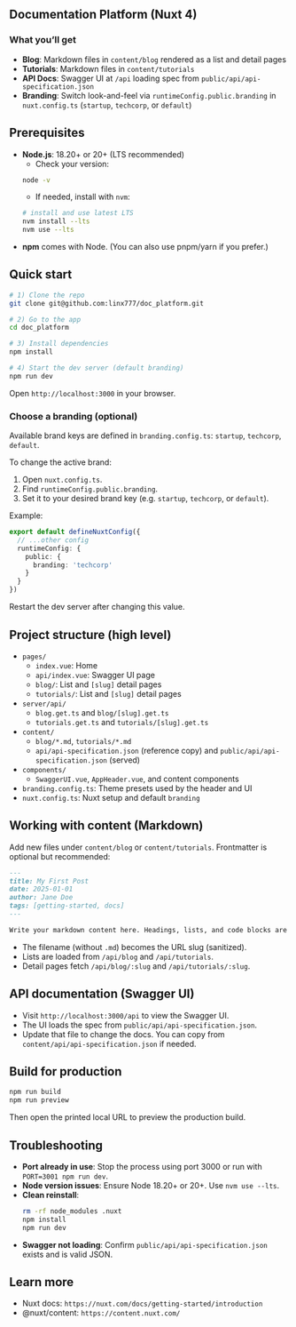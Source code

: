 ## Documentation Platform (Nuxt 4)



### What you’ll get
- **Blog**: Markdown files in `content/blog` rendered as a list and detail pages
- **Tutorials**: Markdown files in `content/tutorials`
- **API Docs**: Swagger UI at `/api` loading spec from `public/api/api-specification.json`
- **Branding**: Switch look-and-feel via `runtimeConfig.public.branding` in `nuxt.config.ts` (`startup`, `techcorp`, or `default`)

## Prerequisites
- **Node.js**: 18.20+ or 20+ (LTS recommended)
  - Check your version:
  ```bash
  node -v
  ```
  - If needed, install with `nvm`:
  ```bash
  # install and use latest LTS
  nvm install --lts
  nvm use --lts
  ```
- **npm** comes with Node. (You can also use pnpm/yarn if you prefer.)

## Quick start
```bash
# 1) Clone the repo
git clone git@github.com:linx777/doc_platform.git

# 2) Go to the app
cd doc_platform

# 3) Install dependencies
npm install

# 4) Start the dev server (default branding)
npm run dev
```

Open `http://localhost:3000` in your browser.

### Choose a branding (optional)
Available brand keys are defined in `branding.config.ts`: `startup`, `techcorp`, `default`.

To change the active brand:
1. Open `nuxt.config.ts`.
2. Find `runtimeConfig.public.branding`.
3. Set it to your desired brand key (e.g. `startup`, `techcorp`, or `default`).

Example:
```ts
export default defineNuxtConfig({
  // ...other config
  runtimeConfig: {
    public: {
      branding: 'techcorp'
    }
  }
})
```

Restart the dev server after changing this value.

## Project structure (high level)
- `pages/`
  - `index.vue`: Home
  - `api/index.vue`: Swagger UI page
  - `blog/`: List and `[slug]` detail pages
  - `tutorials/`: List and `[slug]` detail pages
- `server/api/`
  - `blog.get.ts` and `blog/[slug].get.ts`
  - `tutorials.get.ts` and `tutorials/[slug].get.ts`
- `content/`
  - `blog/*.md`, `tutorials/*.md`
  - `api/api-specification.json` (reference copy) and `public/api/api-specification.json` (served)
- `components/`
  - `SwaggerUI.vue`, `AppHeader.vue`, and content components
- `branding.config.ts`: Theme presets used by the header and UI
- `nuxt.config.ts`: Nuxt setup and default `branding`

## Working with content (Markdown)
Add new files under `content/blog` or `content/tutorials`. Frontmatter is optional but recommended:
```md
---
title: My First Post
date: 2025-01-01
author: Jane Doe
tags: [getting-started, docs]
---

Write your markdown content here. Headings, lists, and code blocks are supported.
```

- The filename (without `.md`) becomes the URL slug (sanitized).
- Lists are loaded from `/api/blog` and `/api/tutorials`.
- Detail pages fetch `/api/blog/:slug` and `/api/tutorials/:slug`.

## API documentation (Swagger UI)
- Visit `http://localhost:3000/api` to view the Swagger UI.
- The UI loads the spec from `public/api/api-specification.json`.
- Update that file to change the docs. You can copy from `content/api/api-specification.json` if needed.

## Build for production
```bash
npm run build
npm run preview
```
Then open the printed local URL to preview the production build.

## Troubleshooting
- **Port already in use**: Stop the process using port 3000 or run with `PORT=3001 npm run dev`.
- **Node version issues**: Ensure Node 18.20+ or 20+. Use `nvm use --lts`.
- **Clean reinstall**:
  ```bash
  rm -rf node_modules .nuxt
  npm install
  npm run dev
  ```
- **Swagger not loading**: Confirm `public/api/api-specification.json` exists and is valid JSON.

## Learn more
- Nuxt docs: `https://nuxt.com/docs/getting-started/introduction`
- @nuxt/content: `https://content.nuxt.com/`
